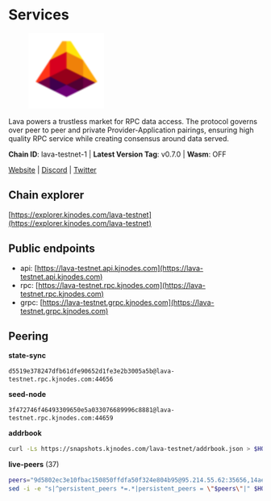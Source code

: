 # Services

<figure><img src="https://raw.githubusercontent.com/kj89/cosmos-images/main/logos/lava.png" width="150" alt=""><figcaption></figcaption></figure>

Lava powers a trustless market for RPC data access. The protocol  governs over peer to peer and private Provider-Application pairings,  ensuring high quality RPC service while creating consensus around data served.

**Chain ID**: lava-testnet-1 | **Latest Version Tag**: v0.7.0 | **Wasm**: OFF

[Website](https://lavanet.xyz) | [Discord](https://discord.com/invite/Tbk5NxTCdA) | [Twitter](https://twitter.com/lavanetxyz)




## Chain explorer
[https://explorer.kjnodes.com/lava-testnet](https://explorer.kjnodes.com/lava-testnet)

## Public endpoints

* api: [https://lava-testnet.api.kjnodes.com](https://lava-testnet.api.kjnodes.com)
* rpc: [https://lava-testnet.rpc.kjnodes.com](https://lava-testnet.rpc.kjnodes.com)
* grpc: [https://lava-testnet.grpc.kjnodes.com](https://lava-testnet.grpc.kjnodes.com)

## Peering

**state-sync**

```text
d5519e378247dfb61dfe90652d1fe3e2b3005a5b@lava-testnet.rpc.kjnodes.com:44656
```

**seed-node**

```text
3f472746f46493309650e5a033076689996c8881@lava-testnet.rpc.kjnodes.com:44659
```

**addrbook**
```bash
curl -Ls https://snapshots.kjnodes.com/lava-testnet/addrbook.json > $HOME/.lava/config/addrbook.json
```

**live-peers** (37)
```bash
peers="9d5802ec3e10fbac150850ffdfa50f324e804b95@95.214.55.62:35656,14ae45e7f2ff7491cfa686a8fcac7cc095bc38ff@213.239.217.52:39656,d5519e378247dfb61dfe90652d1fe3e2b3005a5b@65.109.68.190:44656,f68c57ca955420779773f9320a6b7710c2b29f73@188.191.36.222:26656,34271a6f82d755777a3db02be39e575bf4ebd415@65.109.30.197:28656,6ba3b6ec03839afffa64c83e18ff80a681f4968d@65.108.194.40:21756,d83043d1e14156d78722877b6f449e93b46ce871@142.132.152.46:44656,f9af0186eec9a88a5a657deb9a7deff34c05d99f@86.111.48.156:26656,4fc42fdf634ef542094c7a44f22e031acea61162@91.77.165.172:27656,5d55031717267b74a2d8110a6962d0fda48d583a@95.216.188.101:26656,10c4405d04b2a221959de97f69c9a6258676f55d@161.97.79.100:26656,5bdbd9a68d212ec341c781cc553043486ce5b8ee@31.220.76.135:26656,bc2e99e6004bb0b87c72ca10f20cd1617edf70fe@141.94.73.93:56656,e593c7a9ca61f5616119d6beb5bd8ef5dd28d62d@34.246.190.1:26656,3a445bfdbe2d0c8ee82461633aa3af31bc2b4dc0@3.252.219.158:26656,509eaf8341cca511c8a3127affaae2251593d514@161.97.148.146:56656,92b2e2f59cbbb11c601919f058575fbc50cb73c6@65.109.183.202:26656,e06519a36d7c780af9ad2be69616a98445112c7a@80.79.5.171:29656,d9703df8c0e5eef6c0766217d611a13ed6ee8d95@88.99.33.248:26656,bd1e1f8df77e7b61200c490c9fabe6bbc4412d4e@91.223.3.144:26856,112fba64a7e5e27b0cf8f02c634334c957891abf@75.119.146.244:28656,fcbe43af6ef40fca686af83e13a8b03d1a6046e6@135.181.178.53:56656,0314d53cc790860fb51f36ac656a19789800ce5c@176.103.222.20:26656,f642b376722d6ce104ffd4c204e78ffe811e16c3@5.75.230.221:26656,f6a3fcd1910ab808192c4c40a29fa0e85cd874cd@52.18.46.103:26656,0f9f0fb4b9371a65bdf1c883a2a7dc52d0023019@34.233.69.21:26656,433be6210ad6350bebebad68ec50d3e0d90cb305@217.13.223.167:60856,30da6072679c936f66c07ae022191e9541027d1d@116.203.186.209:26656,5c2a752c9b1952dbed075c56c600c3a79b58c395@185.16.39.172:27066,d6a116d2aed64bd2f383b894e38f2a62232e44b7@116.202.161.165:36656,eb7832932626c1c636d16e0beb49e0e4498fbd5e@65.108.231.124:20656,aadb410edcde075bbb449c25a9125c0b992e76ad@31.220.76.133:26656,5c744987d17199b2f07efd7bad9d9466d1a457a4@80.76.235.194:7054,0df9cc98fd8e88920efd02425292813108e14a45@185.202.238.214:26656,dd39aa607ab19d57a12fb71e7a5df36cef8d3405@185.48.24.106:26656,0925c475208d8e338907383ab87a094ad03c478e@65.109.55.186:40656,b62eb3baed171ab5654292e5e35d56a1287693c9@45.32.66.24:26656"
sed -i -e "s|^persistent_peers *=.*|persistent_peers = \"$peers\"|" $HOME/.lava/config/config.toml
```
